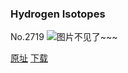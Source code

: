 ### Hydrogen Isotopes
No.2719
![图片不见了~~~](https://imgs.xkcd.com/comics/hydrogen_isotopes.png)

[原址](https://xkcd.com//2719) [下载](https://imgs.xkcd.com/comics/hydrogen_isotopes.png)


